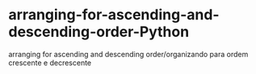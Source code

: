 # arranging-for-ascending-and-descending-order-Python
arranging for ascending and descending order/organizando para ordem crescente e decrescente
